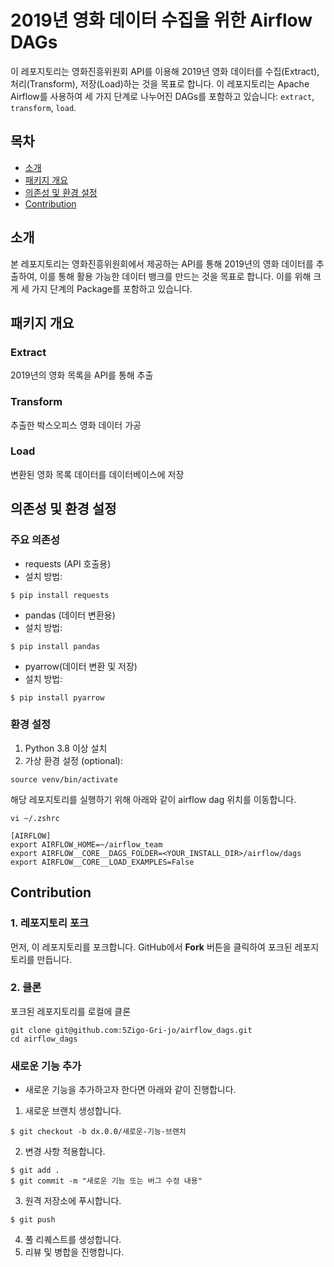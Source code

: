 # 2019년 영화 데이터 수집을 위한 Airflow DAGs

이 레포지토리는 영화진흥위원회 API를 이용해 2019년 영화 데이터를 수집(Extract), 처리(Transform), 저장(Load)하는 것을 목표로 합니다. 이 레포지토리는 Apache Airflow를 사용하여 세 가지 단계로 나누어진 DAGs를 포함하고 있습니다: `extract`, `transform`, `load`.

## 목차
- [소개](#소개)
- [패키지 개요](#패키지-개요)
- [의존성 및 환경 설정](#의존성-및-환경-설정)
- [Contribution](#Contribution)

## 소개

본 레포지토리는 영화진흥위원회에서 제공하는 API를 통해 2019년의 영화 데이터를 추출하여, 이를 통해 활용 가능한 데이터 뱅크를 만드는 것을 목표로 합니다.
이를 위해 크게 세 가지 단계의 Package를 포함하고 있습니다.

## 패키지 개요

### Extract
2019년의 영화 목록을 API를 통해 추출

### Transform
추출한 박스오피스 영화 데이터 가공

### Load
변환된 영화 목록 데이터를 데이터베이스에 저장

## 의존성 및 환경 설정

### 주요 의존성
- requests (API 호출용)
- 설치 방법:
```
$ pip install requests
```

- pandas (데이터 변환용)
- 설치 방법:
```
$ pip install pandas
```

- pyarrow(데이터 변환 및 저장)
- 설치 방법:
```
$ pip install pyarrow
```

### 환경 설정
1. Python 3.8 이상 설치
2. 가상 환경 설정 (optional):
```
source venv/bin/activate
```
해당 레포지토리를 실행하기 위해 아래와 같이 airflow dag 위치를 이동합니다. 
```
vi ~/.zshrc

[AIRFLOW]
export AIRFLOW_HOME=~/airflow_team
export AIRFLOW__CORE__DAGS_FOLDER=<YOUR_INSTALL_DIR>/airflow/dags
export AIRFLOW__CORE__LOAD_EXAMPLES=False
```

## Contribution

### 1. 레포지토리 포크

먼저, 이 레포지토리를 포크합니다. GitHub에서 **Fork** 버튼을 클릭하여 포크된 레포지토리를 만듭니다.

### 2. 클론

포크된 레포지토리를 로컬에 클론

```
git clone git@github.com:5Zigo-Gri-jo/airflow_dags.git 
cd airflow_dags
```

### 새로운 기능 추가
- 새로운 기능을 추가하고자 한다면 아래와 같이 진행합니다.
1. 새로운 브랜치 생성합니다.
```
$ git checkout -b dx.0.0/새로운-기능-브랜치
```
2. 변경 사항 적용합니다.
```
$ git add .
$ git commit -m "새로운 기능 또는 버그 수정 내용"
```
3. 원격 저장소에 푸시합니다.
```
$ git push
```
4. 풀 리퀘스트를  생성합니다.
5. 리뷰 및 병합을 진행합니다.

